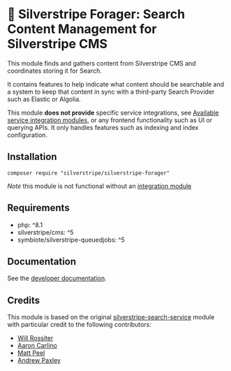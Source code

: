 #  🧺 Silverstripe Forager: Search Content Management for Silverstripe CMS

This module finds and gathers content from Silverstripe CMS and coordinates storing it for Search. 

It contains features to help indicate what content should be searchable and a system to keep that content in sync with a third-party Search Provider such as Elastic or Algolia.

This module **does not provide** specific service integrations, see [Available service integration modules](available-service-integration-modules.md), or any frontend functionality such as UI or querying APIs. It only handles features such as indexing and index configuration.

## Installation

```
composer require "silverstripe/silverstripe-forager"
```

*Note* this module is not functional without an [integration module](available-service-integration-modules.md)

## Requirements

* php: ^8.1
* silverstripe/cms: ^5
* symbiote/silverstripe-queuedjobs: ^5

## Documentation

See the [developer documentation](docs/en/index.md).

## Credits
This module is based on the original [silverstripe-search-service](https://github.com/silverstripe/silverstripe-search-service) module with particular credit to the following contributors:

- [Will Rossiter](https://github.com/wilr)
- [Aaron Carlino](https://github.com/unclecheese)
- [Matt Peel](https://github.com/madmatt)
- [Andrew Paxley](https://github.com/andrewandante)
